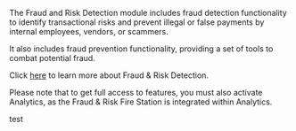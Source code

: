 The Fraud and Risk Detection module includes fraud detection functionality to identify transactional risks and prevent illegal or false payments by internal employees, vendors, or scammers. 

It also includes fraud prevention functionality, providing a set of tools to combat potential fraud.

Click [here](https://success.medius.com/documentation/user_guide/fraud_and_risk_detection/) to learn more about Fraud & Risk Detection.

Please note that to get full access to features, you must also activate Analytics, as the Fraud & Risk Fire Station is integrated within Analytics.

test